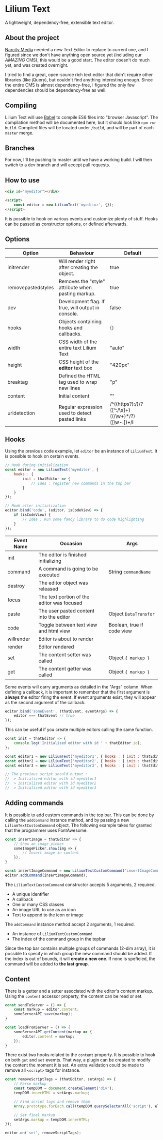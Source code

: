 # Lilium Text
A lightweight, dependency-free, extensible text editor. 

## About the project
[Narcity Media](https://github.com/narcitymedia/) needed a new Text Editor to replace to current one, and I figured since we don't have anything open source yet (including our *AMAZING* CMS), this would be a good start. The editor doesn't do much yet, and was created overnight. 

I tried to find a great, open-source rich text editor that didn't require other libraries (like jQuery), but couldn't find anything interesting enough. Since the entire CMS is almost dependency-free, I figured the only few dependencies should be dependency-free as well. 

## Compiling
Lilium Text will use [Babel](https://babeljs.io/) to compile ES6 files into "browser Javascript". The compilation method will be documented here, but it should look like `npm run build`. Compiled files will be located under `/build`, and will be part of each `master` merge. 

## Branches
For now, I'll be pushing to master until we have a working build. I will then switch to a dev branch and will accept pull requests. 

## How to use
```html
<div id="myeditor"></div>

<script>
    const editor = new LiliumText('myeditor', {});
</script>
```

It is possible to hook on various events and customize plenty of stuff. Hooks can be passed as constructor options, or defined afterwards. 

## Options
| Option              | Behaviour                                          | Default                                                 |
| ------------------- | -------------------------------------------------- | ------------------------------------------------------- |
| initrender          | Will render right after creating the object.       | true                                                    |
| removepastedstyles  | Removes the "style" attribute when pasting markup. | true                                                    |
| dev                 | Development flag. If true, will output in console. | false                                                   |
| hooks               | Objects containing hooks and callbacks.            | {}                                                      |
| width               | CSS width of the entire text Lilium Text           | "auto"                                                  |
| height              | CSS height of the **editor** text box              | "420px"                                                 |
| breaktag            | Defined the HTML tag used to wrap new lines        | "p"                                                     |
| content             | Initial content                                    | ""                                                      |
| urldetection        | Regular expression used to detect pasted links     | /^((https?):\/)\/?([^:\/\s]+)((\/\w+)*\/?)([\w\-\.])+/i |

## Hooks
Using the previous code example, let `editor` be an instance of `LiliumText`. It is possible to hook on certain events.
```javascript
// Hook during initialization
const editor = new LiliumText('myeditor', {
    hooks : {
        init : thatEditor => {
            // Idea : register new commands in the top bar
        }
    }
});

// Hook after initialization
editor.bind('code', (editor, isCodeView) => {
    if (isCodeView) {
        // Idea : Run some fancy library to do code highlighting
    }
});
```

| Event Name | Occasion                                     | Args                          |
| ---------- | -------------------------------------------- | ----------------------------- |
| init       | The editor is finished initializing          |                               |
| command    | A command is going to be executed            | String `commandName`          |
| destroy    | The editor object was released               |                               |
| focus      | The text portion of the editor was focused   |                               |
| paste      | The user pasted content into the editor      | Object `DataTransfer`         |
| code       | Toggle between text view and html view       | Boolean, true if code view    |
| willrender | Editor is about to render                    |                               |
| render     | Editor rendered                              |                               |
| set        | The content setter was called                | Object `{ markup }`           |
| get        | The content getter was called                | Object `{ markup }`           |

Some events will carry arguments as detailed in the "Args" column. When defining a callback, it is important to remember that the first argument is **always** the editor firing the event. If event arguments exist, they will appear as the second argument of the callback. 
```javascript
editor.bind('someEvent', (thatEvent, eventArgs) => {
    editor === thatEvent // true
});
```

This can be useful if you create multiple editors calling the same function. 
```javascript
const init = thatEditor => {
    console.log('Initialized editor with id ' + thatEditor.id);
};

const editor1 = new LiliumText('myeditor1', { hooks : { init : thatEditor }});
const editor2 = new LiliumText('myeditor2', { hooks : { init : thatEditor }});
const editor3 = new LiliumText('myeditor3', { hooks : { init : thatEditor }});

// The previous script should output : 
//  > Initialized editor with id myeditor1 
//  > Initialized editor with id myeditor2
//  > Initialized editor with id myeditor3
```

## Adding commands
It is possible to add custom commands in the top bar. This can be done by calling the `addCommand` instance method, and by passing a new `LiliumTextCustomCommand` object. The following example takes for granted that the programmer uses FontAwesome. 
```javascript
const insertImage = thatEditor => {
    // Show an image picker
    someImagePicker.show(img => {
        // Insert image in content
    });
}

const insertImageCommand = new LiliumTextCustomCommand("insertImageCommand", insertImage, 'far fa-image');
editor.addCommand(insertImageCommand);
```

The `LiliumTextCustomCommand` constructor accepts 5 arguments, 2 required.
 - A unique identifier
 - A callback
 - One or many CSS classes
 - An image URL to use as an icon
 - Text to append to the icon or image

The `addCommand` instance method accept 2 arguments, 1 required.
 - An instance of `LiliumTextCustomCommand`
 - The index of the command group in the topbar

Since the top bar contains multiple groups of commands (2-dim array), it is possible to specify in which group the new command should be added. If the index is out of bounds, it will **create a new one**. If none is speficied, the command will be added to **the last group**.

## Content
There is a getter and a setter associated with the editor's content markup. Using the `content` accessor property, the content can be read or set. 
```javascript
const sendToServer = () => {
    const markup = editor.content;
    someServerAPI.save(markup);
}

const loadFromServer = () => {
    someServerAPI.getContent(markup => {
        editor.content = markup;
    });
}
```

There exist two hooks related to the `content` property. It is possible to hook on both `get` and `set` evemts. That way, a plugin can be created to modify the content the moment it is set. An extra validation could be made to remove all `<script>` tags for instance.
```javascript
const removeScriptTags = (thatEditor, setArgs) => {
    // Parse markup
    const tempDOM = document.createElement('div');
    tempDOM.innerHTML = setArgs.markup;

    // Find script tags and remove them
    Array.prototype.forEach.call(tempDOM.querySelectorAll('script'), elScript => elScript.remove());

    // Set final markup
    setArgs.markup = tempDOM.innerHTML;
});

editor.on('set', removeScriptTags);
```


